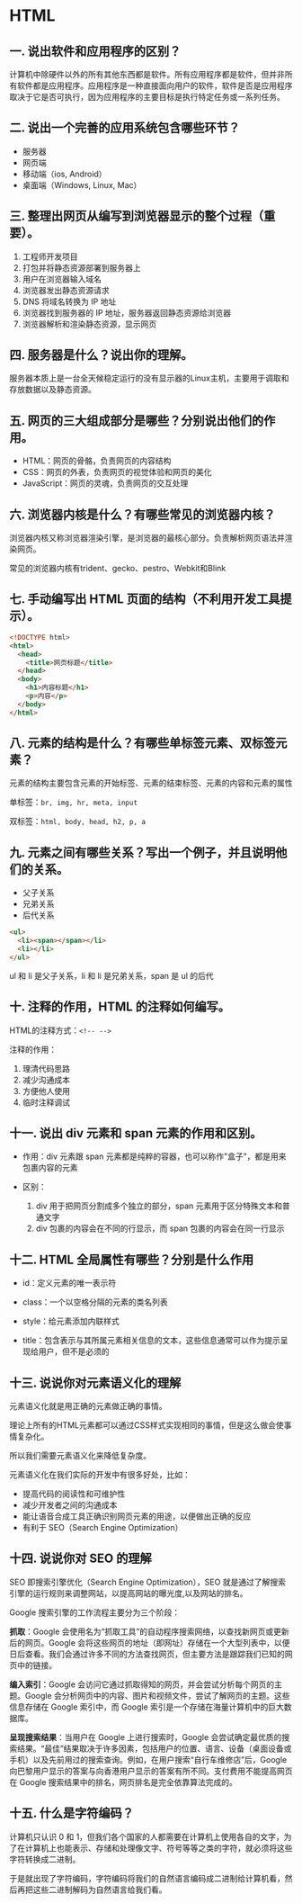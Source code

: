 # HTML

## 一. 说出软件和应用程序的区别？

计算机中除硬件以外的所有其他东西都是软件。所有应用程序都是软件，但并非所有软件都是应用程序。应用程序是一种直接面向用户的软件，软件是否是应用程序取决于它是否可执行，因为应用程序的主要目标是执行特定任务或一系列任务。

## 二. 说出一个完善的应用系统包含哪些环节？

- 服务器
- 网页端
- 移动端（ios, Android）
- 桌面端（Windows, Linux, Mac）

## 三. 整理出网页从编写到浏览器显示的整个过程（重要）。

1. 工程师开发项目
2. 打包并将静态资源部署到服务器上
3. 用户在浏览器输入域名
4. 浏览器发出静态资源请求
5. DNS 将域名转换为 IP 地址
6. 浏览器找到服务器的 IP 地址，服务器返回静态资源给浏览器
7. 浏览器解析和渲染静态资源，显示网页

## 四. 服务器是什么？说出你的理解。

服务器本质上是一台全天候稳定运行的没有显示器的Linux主机，主要用于调取和存放数据以及静态资源。

## 五. 网页的三大组成部分是哪些？分别说出他们的作用。

- HTML：网页的骨骼，负责网页的内容结构
- CSS：网页的外表，负责网页的视觉体验和网页的美化
- JavaScript：网页的灵魂，负责网页的交互处理

## 六. 浏览器内核是什么？有哪些常见的浏览器内核？

浏览器内核又称浏览器渲染引擎，是浏览器的最核心部分。负责解析网页语法并渲染网页。

常见的浏览器内核有trident、gecko、pestro、Webkit和Blink

## 七. 手动编写出 HTML 页面的结构（不利用开发工具提示）。

```html
<!DOCTYPE html>
<html>
  <head>
  	<title>网页标题</title>
  </head>
  <body>
  	<h1>内容标题</h1>
  	<p>内容</p>
  </body>
</html>
```

## 八. 元素的结构是什么？有哪些单标签元素、双标签元素？

元素的结构主要包含元素的开始标签、元素的结束标签、元素的内容和元素的属性

单标签：`br, img, hr, meta, input`

双标签：`html, body, head, h2, p, a`

## 九. 元素之间有哪些关系？写出一个例子，并且说明他们的关系。

- 父子关系
- 兄弟关系
- 后代关系

```html
<ul>
  <li><span></span></li>
  <li></li>
</ul>
```

ul 和 li 是父子关系，li 和 li 是兄弟关系，span 是 ul 的后代

## 十. 注释的作用，HTML 的注释如何编写。

HTML的注释方式：`<!-- -->`

注释的作用：

1. 理清代码思路
2. 减少沟通成本
3. 方便他人使用
4. 临时注释调试

## 十一. 说出 div 元素和 span 元素的作用和区别。

- 作用：div 元素跟 span 元素都是纯粹的容器，也可以称作"盒子"，都是用来包裹内容的元素

- 区别：
  1. div 用于把网页分割成多个独立的部分，span 元素用于区分特殊文本和普通文字
  2. div 包裹的内容会在不同的行显示，而 span 包裹的内容会在同一行显示

## 十二. HTML 全局属性有哪些？分别是什么作用

- id：定义元素的唯一表示符

- class：一个以空格分隔的元素的类名列表

- style：给元素添加内联样式

- title：包含表示与其所属元素相关信息的文本，这些信息通常可以作为提示呈现给用户，但不是必须的

## 十三. 说说你对元素语义化的理解

元素语义化就是用正确的元素做正确的事情。

理论上所有的HTML元素都可以通过CSS样式实现相同的事情，但是这么做会使事情复杂化。

所以我们需要元素语义化来降低复杂度。

元素语义化在我们实际的开发中有很多好处，比如：

* 提高代码的阅读性和可维护性
* 减少开发者之间的沟通成本
* 能让语音合成工具正确识别网页元素的用途，以便做出正确的反应
* 有利于 SEO（Search Engine Optimization）

## 十四. 说说你对 SEO 的理解

SEO 即搜索引擎优化（Search Engine Optimization），SEO 就是通过了解搜索引擎的运行规则来调整网站，以提高网站的曝光度,以及网站的排名。

Google 搜索引擎的工作流程主要分为三个阶段：

**抓取**：Google 会使用名为“抓取工具”的自动程序搜索网络，以查找新网页或更新后的网页。Google 会将这些网页的地址（即网址）存储在一个大型列表中，以便日后查看。我们会通过许多不同的方法查找网页，但主要方法是跟踪我们已知的网页中的链接。

**编入索引**：Google 会访问它通过抓取得知的网页，并会尝试分析每个网页的主题。Google 会分析网页中的内容、图片和视频文件，尝试了解网页的主题。这些信息存储在 Google 索引中，而 Google 索引是一个存储在海量计算机中的巨大数据库。

**呈现搜索结果**：当用户在 Google 上进行搜索时，Google 会尝试确定最优质的搜索结果。“最佳”结果取决于许多因素，包括用户的位置、语言、设备（桌面设备或手机）以及先前用过的搜索查询。例如，在用户搜索“自行车维修店”后，Google 向巴黎用户显示的答案与向香港用户显示的答案有所不同。支付费用不能提高网页在 Google 搜索结果中的排名，网页排名是完全依靠算法完成的。

## 十五. 什么是字符编码？

计算机只认识 0 和 1，但我们各个国家的人都需要在计算机上使用各自的文字，为了在计算机上也能表示、存储和处理像文字、符号等等之类的字符，就必须将这些字符转换成二进制。

于是就出现了字符编码，字符编码将我们的自然语言编码成二进制给计算机看，然后再把这些二进制解码为自然语言给我们看。
